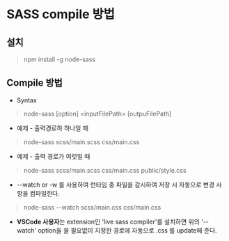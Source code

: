 # SASS compile 방법

## 설치

> npm install -g node-sass

## Compile 방법

* Syntax

> node-sass [option] &lt;inputFilePath> [outpuFilePath]

* 예제 - 출력경로하 하나일 때

> node-sass scss/main.scss css/main.css

* 예제 - 출력 경로가 여럿일 때

> node-sass scss/main.scss css/main.css public/style.css

* --watch or -w 를 사용하여 런타임 중 파일을 감시하여 저장 시 자동으로 변경 사항을 컴파일한다.

> node-sass --watch scss/main.css css/main.css

* **VSCode 사용자**는 extension인 'live sass compiler'를 설치하면 위의 '--watch' option을 쓸 필요없이 지정한 경로에 자동으로 .css 를 update해 준다.